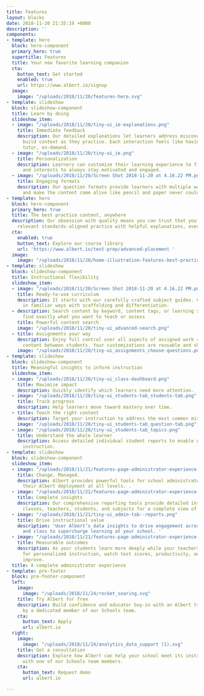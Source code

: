 ```yaml
---
title: Features
layout: blocks
date: 2018-11-20 21:35:19 +0000
description: ''
components:
- template: hero
  block: hero-component
  primary_hero: true
  supertitle: Features
  title: Your new favorite learning companion
  cta:
    button_text: Get started
    enabled: true
    url: https://www.albert.io/signup
  image:
    image: "/uploads/2018/11/20/features-hero.svg"
- template: slideshow
  block: slideshow-component
  title: Learn by doing
  slideshow_item:
  - image: "/uploads/2018/11/20/tiny-ui_ie-explanations.png"
    title: Immediate feedback
    description: Our detailed explanations let learners address misconceptions and
      build context as they practice. Each interaction feels like having a personal
      tutor, on-demand.
  - image: "/uploads/2018/11/20/tiny-ui_ie.png"
    title: Personalization
    description: Learners can customize their learning experience to fit their needs
      and interests to always stay motivated and engaged.
  - image: "/uploads/2018/11/20/Screen Shot 2018-11-20 at 4.16.22 PM.png"
    title: Engaging formats
    description: Our question formats provide learners with multiple ways to learn
      and make the content come alive like pencil and paper never could.
- template: hero
  block: hero-component
  primary_hero: true
  title: The best practice content, anywhere
  description: Our obsession with quality means you can trust that you are getting
    relevant standards-aligned practice with helpful explanations, every time.
  cta:
    enabled: true
    button_text: Explore our course library
    url: 'https://www.albert.io/test-prep/advanced-placement '
  image:
    image: "/uploads/2018/11/20/home-illustration-features-best-practice.svg"
- template: slideshow
  block: slideshow-component
  title: Instructional flexibility
  slideshow_item:
  - image: "/uploads/2018/11/20/Screen Shot 2018-11-20 at 4.16.22 PM.png"
    title: Ready-to-use curriculum
    description: It starts with our carefully crafted subject guides. Content is organized
      in familiar ways with scaffolding and differentiation.
  - description: Search content by keyword, content tags, or learning standards to
      find exactly what you want to teach or assess
    title: Powerful content search
    image: "/uploads/2018/11/20/tiny-ui_advanced-search.png"
  - title: Assignments your way
    description: Enjoy full control over all aspects of assigned work and differentiate
      content between students. Your customizations are reusable and shareable.
    image: "/uploads/2018/11/20/tiny-ui_assignments_choose-questions.png"
- template: slideshow
  block: slideshow-component
  title: Meaningful insights to inform instruction
  slideshow_item:
  - image: "/uploads/2018/11/20/tiny-ui_class-dashboard.png"
    title: Maximize impact
    description: Quickly identify which learners need more attention.
  - image: "/uploads/2018/11/20/tiny-ui_students-tab_students-tab.png"
    title: Track progress
    description: Help learners move toward mastery over time.
  - title: Teach the right content
    description: Target your instruction to address the most common misconceptions.
    image: "/uploads/2018/11/20/tiny-ui_students-tab_question-tab.png"
  - image: "/uploads/2018/11/20/tiny-ui_students-tab_topics.png"
    title: Understand the whole learner
    description: Access detailed individual student reports to enable differentiated
      instruction.
- template: slideshow
  block: slideshow-component
  slideshow_item:
  - image: "/uploads/2018/11/21/features-page-administrator-experience-1.svg"
    title: Change. Managed.
    description: Albert provides powerful tools for school administrators to manage
      their Albert deployment at all levels. .
  - image: "/uploads/2018/11/21/features-page-administrator-experience-2.svg"
    title: Complete insights
    description: Our comprehensive reporting tools provide detailed insights into
      classes, teachers, students, and subjects for a complete view of your data.
  - image: "/uploads/2018/11/21/tiny-ui_admin-tab--reports.png"
    title: Drive instructional value
    description: 'User Albert’s data insights to drive engagement across teachers
      and class to supercharge learning at your school. '
  - image: "/uploads/2018/11/21/features-page-administrator-experience-4.svg"
    title: Measurable outcomes
    description: As your students learn more deeply while your teachers free up time
      for personalized instruction, watch test scores, productivity, and engagement
      improve.
  title: A complete administrator experience
- template: pre-footer
  block: pre-footer-component
  left:
    image:
      image: "/uploads/2018/11/24/rocket_soaring.svg"
    title: Try Albert for free
    description: Build confidence and educator buy-in with an Albert trial supported
      by a dedicated member of our Schools team.
    cta:
      button_text: Apply
      url: albert.io
  right:
    image:
      image: "/uploads/2018/11/24/analytics_data_support (1).svg"
    title: Get a consultation
    description: Explore how Albert can help your school meet its instructional goals
      with one of our Schools team members.
    cta:
      button_text: Request demo
      url: albert.io

---
```

